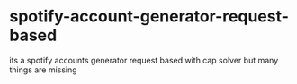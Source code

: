 # spotify-account-generator-request-based
its a spotify accounts generator request based with cap solver but many things are missing

